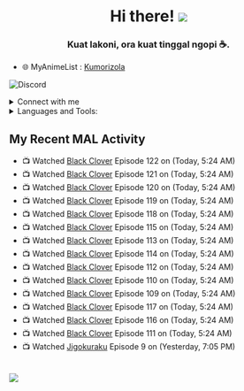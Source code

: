 <h1 align="center">Hi there! <img src="https://media.giphy.com/media/hvRJCLFzcasrR4ia7z/giphy.gif" width="25px"> </h1>
<h3 align="center">Kuat lakoni, ora kuat tinggal ngopi ☕.</h3>

- 🌐 MyAnimeList : [Kumorizola](https://myanimelist.net/animelist/Kumorizola)

![Discord](https://discord.c99.nl/widget/theme-3/761213268009943051.png)
<details>
      <summary>Connect with me</summary>
    <p align="left">
        <a href="https://www.facebook.com/kumori.hartley.1" target="blank"><img align="center"
                src="https://raw.githubusercontent.com/rahuldkjain/github-profile-readme-generator/master/src/images/icons/Social/facebook.svg"
                alt="kumori hartley" height="30" width="40" /></a>
        <a href="https://www.instagram.com/kumorizola/" target="blank"><img align="center"
                src="https://raw.githubusercontent.com/rahuldkjain/github-profile-readme-generator/master/src/images/icons/Social/instagram.svg"
                alt="kumorizola" height="30" width="40" /></a>
        <a href="https://discord.com" target="blank"><img align="center"
                src="https://raw.githubusercontent.com/rahuldkjain/github-profile-readme-generator/master/src/images/icons/Social/discord.svg"
                alt="Kumori#5882" height="30" width="40" /></a>
    </p>
</details>

<details>
    <summary align="left">Languages and Tools:</summary>
<p align="left">
      <a href="https://www.w3schools.com/css/" target="_blank">
        <img src="https://raw.githubusercontent.com/devicons/devicon/master/icons/css3/css3-original-wordmark.svg"
            alt="css3" width="40" height="40" /> </a> <a href="https://www.w3.org/html/" target="_blank"> <img
            src="https://raw.githubusercontent.com/devicons/devicon/master/icons/html5/html5-original-wordmark.svg"
            alt="html5" width="40" height="40" /> </a> <a href="https://www.java.com" target="_blank"> <img
            src="https://raw.githubusercontent.com/devicons/devicon/master/icons/java/java-original.svg" alt="java"
            width="40" height="40" /> </a> <a href="https://developer.mozilla.org/en-US/docs/Web/JavaScript"
            target="_blank"> <img
            src="https://raw.githubusercontent.com/devicons/devicon/master/icons/javascript/javascript-original.svg"
            alt="javascript" width="40" height="40" /> </a> <a href="https://nodejs.org" target="_blank"> <img
            src="https://raw.githubusercontent.com/devicons/devicon/master/icons/nodejs/nodejs-original-wordmark.svg"
            alt="nodejs" width="40" height="40" /> </a> <a href="https://www.python.org" target="_blank"> <img
            src="https://raw.githubusercontent.com/devicons/devicon/master/icons/python/python-original.svg"
            alt="python" width="40" height="40" /> </a> <a href="https://www.typescriptlang.org/" target="_blank"> <img
            src="https://raw.githubusercontent.com/devicons/devicon/master/icons/typescript/typescript-original.svg" 
            alt="typescript" width="40" height="40" /> </a> <a href="https://www.photoshop.com/en" target="_blank"> <img
            src="https://upload.wikimedia.org/wikipedia/commons/a/af/Adobe_Photoshop_CC_icon.svg" alt="photoshop" width="40" height="40"/> </a>
            <a href="https://www.adobe.com/products/premiere.html" target="_blank"> <img
            src="https://upload.wikimedia.org/wikipedia/commons/4/40/Adobe_Premiere_Pro_CC_icon.svg" alt="Premiere pro" width="40" height="40"/> </a>
            <a href="https://www.adobe.com/in/products/illustrator.html" target="_blank"> <img 
            src="https://upload.wikimedia.org/wikipedia/commons/f/fb/Adobe_Illustrator_CC_icon.svg" alt="illustrator" width="40" height="40"/> </a>
      
 </details>
 
 <h2> My Recent MAL Activity</h2>
<!-- MAL_ACTIVITY:start -->

- 📺 Watched [Black Clover](https://MyAnimeList.net/anime.php?id=34572) Episode 122 on (Today, 5:24 AM)
- 📺 Watched [Black Clover](https://MyAnimeList.net/anime.php?id=34572) Episode 121 on (Today, 5:24 AM)
- 📺 Watched [Black Clover](https://MyAnimeList.net/anime.php?id=34572) Episode 120 on (Today, 5:24 AM)
- 📺 Watched [Black Clover](https://MyAnimeList.net/anime.php?id=34572) Episode 119 on (Today, 5:24 AM)
- 📺 Watched [Black Clover](https://MyAnimeList.net/anime.php?id=34572) Episode 118 on (Today, 5:24 AM)
- 📺 Watched [Black Clover](https://MyAnimeList.net/anime.php?id=34572) Episode 115 on (Today, 5:24 AM)
- 📺 Watched [Black Clover](https://MyAnimeList.net/anime.php?id=34572) Episode 113 on (Today, 5:24 AM)
- 📺 Watched [Black Clover](https://MyAnimeList.net/anime.php?id=34572) Episode 114 on (Today, 5:24 AM)
- 📺 Watched [Black Clover](https://MyAnimeList.net/anime.php?id=34572) Episode 112 on (Today, 5:24 AM)
- 📺 Watched [Black Clover](https://MyAnimeList.net/anime.php?id=34572) Episode 110 on (Today, 5:24 AM)
- 📺 Watched [Black Clover](https://MyAnimeList.net/anime.php?id=34572) Episode 109 on (Today, 5:24 AM)
- 📺 Watched [Black Clover](https://MyAnimeList.net/anime.php?id=34572) Episode 117 on (Today, 5:24 AM)
- 📺 Watched [Black Clover](https://MyAnimeList.net/anime.php?id=34572) Episode 116 on (Today, 5:24 AM)
- 📺 Watched [Black Clover](https://MyAnimeList.net/anime.php?id=34572) Episode 111 on (Today, 5:24 AM)
- 📺 Watched [Jigokuraku](https://MyAnimeList.net/anime.php?id=46569) Episode 9 on (Yesterday, 7:05 PM)

<!-- MAL_ACTIVITY:end -->

  
<h2 align="left"> <img src="https://media.discordapp.net/attachments/918405470073520168/919220018355523584/ezgif.com-gif-maker_1.gif">
